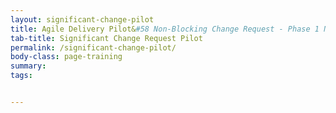 ```yaml
---
layout: significant-change-pilot
title: Agile Delivery Pilot&#58 Non-Blocking Change Request - Phase 1 New Features
tab-title: Significant Change Request Pilot
permalink: /significant-change-pilot/
body-class: page-training
summary: 
tags: 


---
```

